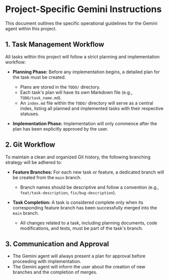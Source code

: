 # Project-Specific Gemini Instructions

This document outlines the specific operational guidelines for the Gemini agent within this project.

## 1. Task Management Workflow

All tasks within this project will follow a strict planning and implementation workflow:

- **Planning Phase:** Before any implementation begins, a detailed plan for the task must be created.
  - Plans are stored in the `TODO/` directory.
  - Each task's plan will have its own Markdown file (e.g., `TODO/task_name.md`).
  - An `index.md` file within the `TODO/` directory will serve as a central index, listing all planned and implemented tasks with their respective statuses.

- **Implementation Phase:** Implementation will only commence after the plan has been explicitly approved by the user.

## 2. Git Workflow

To maintain a clean and organized Git history, the following branching strategy will be adhered to:

- **Feature Branches:** For each new task or feature, a dedicated branch will be created from the `main` branch.
  - Branch names should be descriptive and follow a convention (e.g., `feat/task-description`, `fix/bug-description`).

- **Task Completion:** A task is considered complete only when its corresponding feature branch has been successfully merged into the `main` branch.
  - All changes related to a task, including planning documents, code modifications, and tests, must be part of the task's branch.

## 3. Communication and Approval

- The Gemini agent will always present a plan for approval before proceeding with implementation.
- The Gemini agent will inform the user about the creation of new branches and the completion of merges.
